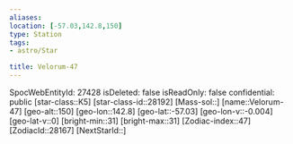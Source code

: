 ```yaml
---
aliases: 
location: [-57.03,142.8,150]
type: Station
tags:
- astro/Star

title: Velorum-47
---
```

SpocWebEntityId: 27428
isDeleted: false
isReadOnly: false
confidential: public
[star-class::K5]
[star-class-id::28192]
[Mass-sol::]
[name::Velorum-47]
[geo-alt::150]
[geo-lon::142.8]
[geo-lat::-57.03]
[geo-lon-v::-0.004]
[geo-lat-v::0]
[bright-min::31]
[bright-max::31]
[Zodiac-index::47]
[ZodiacId::28167]
[NextStarId::]



